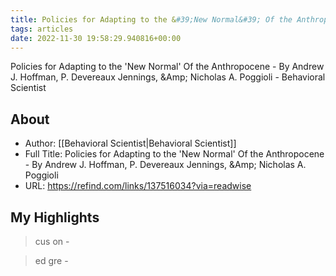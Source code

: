 ```yaml
---
title: Policies for Adapting to the &#39;New Normal&#39; Of the Anthropocene - By Andrew J. Hoffman, P. Devereaux Jennings, &Amp; Nicholas A. Poggioli (Highlights)
tags: articles
date: 2022-11-30 19:58:29.940816+00:00
---
```

Policies for Adapting to the &#39;New Normal&#39; Of the Anthropocene - By Andrew J. Hoffman, P. Devereaux Jennings, &Amp; Nicholas A. Poggioli - Behavioral Scientist

## About
- Author: [[Behavioral Scientist|Behavioral Scientist]]
- Full Title: Policies for Adapting to the &#39;New Normal&#39; Of the Anthropocene - By Andrew J. Hoffman, P. Devereaux Jennings, &Amp; Nicholas A. Poggioli
- URL: https://refind.com/links/137516034?via=readwise

## My Highlights
> cus on
\- 

> ed gre
\- 

